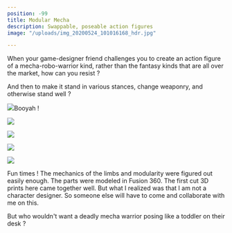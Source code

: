 ```yaml
---
position: -99
title: Modular Mecha
description: Swappable, poseable action figures
image: "/uploads/img_20200524_101016168_hdr.jpg"

---
```

When your game-designer friend challenges you to create an action figure of a mecha-robo-warrior kind, rather than the fantasy kinds that are all over the market, how can you resist ?

And then to make it stand in various stances, change weaponry, and otherwise stand well ?

![](/uploads/img_20200524_100826229_hdr.jpg)Booyah !

![](/uploads/img_20200524_100845369_hdr.jpg)

![](/uploads/img_20200524_100856848_hdr.jpg)

![](/uploads/img_20200524_100933104_hdr.jpg)

![](/uploads/fusion360_2020-10-22_18-27-07.jpg)

Fun times ! The mechanics of the limbs and modularity were figured out easily enough. The parts were modeled in Fusion 360. The first cut 3D prints here came together well. But what I realized was that I am not a character designer. So someone else will have to come and collaborate with me on this.

But who wouldn't want a deadly mecha warrior posing like a toddler on their desk ?